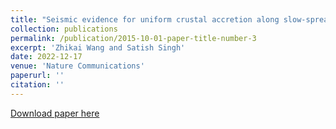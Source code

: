 ```yaml
---
title: "Seismic evidence for uniform crustal accretion along slow-spreading ridges in the equatorial Atlantic Ocean"
collection: publications
permalink: /publication/2015-10-01-paper-title-number-3
excerpt: 'Zhikai Wang and Satish Singh'
date: 2022-12-17
venue: 'Nature Communications'
paperurl: ''
citation: ''
---
```

[Download paper here](https://doi.org/10.1038/s41467-022-35459-z)
